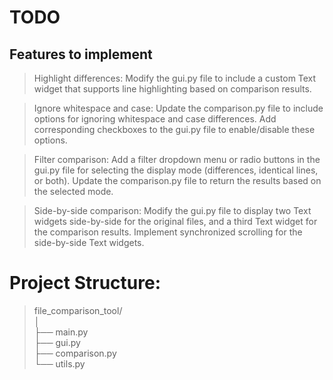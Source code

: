 # TODO

## Features to implement

>Highlight differences: Modify the gui.py file to include a custom Text widget that supports line highlighting based on comparison results.
 
>Ignore whitespace and case: Update the comparison.py file to include options for ignoring whitespace and case differences. Add corresponding checkboxes to the gui.py file to enable/disable these options.

>Filter comparison: Add a filter dropdown menu or radio buttons in the gui.py file for selecting the display mode (differences, identical lines, or both). Update the comparison.py file to return the results based on the selected mode.

>Side-by-side comparison: Modify the gui.py file to display two Text widgets side-by-side for the original files, and a third Text widget for the comparison results. Implement synchronized scrolling for the side-by-side Text widgets.


# Project Structure:
>
>file_comparison_tool/<br>
│<br>
├── main.py<br>
├── gui.py<br>
├── comparison.py<br>
└── utils.py<br>
>